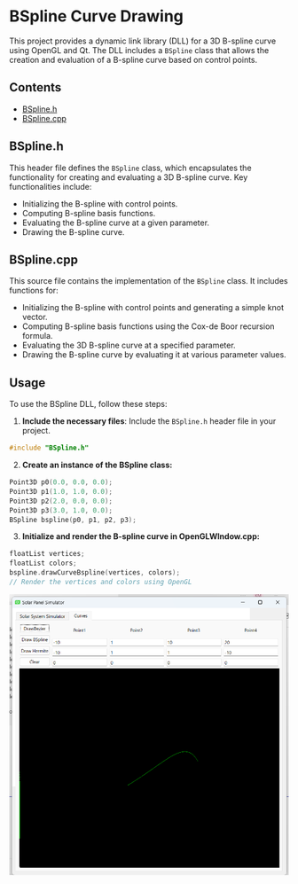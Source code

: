 # BSpline Curve Drawing

This project provides a dynamic link library (DLL) for a 3D B-spline curve using OpenGL and Qt. The DLL includes a `BSpline` class that allows the creation and evaluation of a B-spline curve based on control points.

## Contents

- [BSpline.h](#bsplineh)
- [BSpline.cpp](#bsplinecpp)

## BSpline.h

This header file defines the `BSpline` class, which encapsulates the functionality for creating and evaluating a 3D B-spline curve. Key functionalities include:

- Initializing the B-spline with control points.
- Computing B-spline basis functions.
- Evaluating the B-spline curve at a given parameter.
- Drawing the B-spline curve.

## BSpline.cpp

This source file contains the implementation of the `BSpline` class. It includes functions for:

- Initializing the B-spline with control points and generating a simple knot vector.
- Computing B-spline basis functions using the Cox-de Boor recursion formula.
- Evaluating the 3D B-spline curve at a specified parameter.
- Drawing the B-spline curve by evaluating it at various parameter values.

## Usage

To use the BSpline DLL, follow these steps:

1. **Include the necessary files**: Include the `BSpline.h` header file in your project.

```cpp
#include "BSpline.h"
```
2. **Create an instance of the BSpline class:**
```cpp
Point3D p0(0.0, 0.0, 0.0);
Point3D p1(1.0, 1.0, 0.0);
Point3D p2(2.0, 0.0, 0.0);
Point3D p3(3.0, 1.0, 0.0);
BSpline bspline(p0, p1, p2, p3);
```
3. **Initialize and render the B-spline curve in OpenGLWIndow.cpp:**
```cpp
floatList vertices;
floatList colors;
bspline.drawCurveBspline(vertices, colors);
// Render the vertices and colors using OpenGL
```

![Image Alt Text](./drawBSpline.png)
